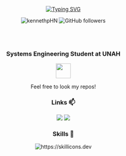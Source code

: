 <p align="center">
<a href="https://git.io/typing-svg"><img src="https://readme-typing-svg.herokuapp.com?font=Silkscreen&size=50&pause=1000&color=B80000&background=FFFFFF00&center=true&width=500&height=100&lines=Hi!+I'm+Kenneth." alt="Typing SVG" /></a>
</p>

<p align="center"><img src="https://komarev.com/ghpvc/?username=kennethpHN&label=Profile%20views&color=0e75b6&style=flat" alt="kennethpHN" /> <img alt="GitHub followers" src="https://img.shields.io/github/followers/kennethpHN"></p>
<br></br>


<h3 align="center">Systems Engineering Student at <b>UNAH</b></h3>
<p align="center">
  <img width="40" src="https://hatscripts.github.io/circle-flags/flags/hn.svg" align="center">
</p>

<p align="center">Feel free to look my repos!</p>

<h3 align="center">Links 📫</h3>

<p align="center">
   <a href="https://www.linkedin.com/in/kenneth-pineda-537a3523b"><img src="https://img.shields.io/badge/LinkedIn-0077B5?style=for-the-badge&logo=linkedin&logoColor=white"/></a>
   <a href="mailto:kennethpineda11@gmail.com"><img src="https://img.shields.io/badge/Gmail-D14836?style=for-the-badge&logo=gmail&logoColor=white"/></a>
</p>

   

<h3 align="center">Skills 💪</h3>
<p align="center" style="margin-bottom: 0px !important;">
   <img  src="https://skillicons.dev/icons?i=js,ts,java,html,css"  alt="https://skillicons.dev" align="center">
</p>

<!--
**kennethpHN/kennethpHN** is a ✨ _special_ ✨ repository because its `README.md` (this file) appears on your GitHub profile.

Here are some ideas to get you started:

- 🔭 I’m currently working on ...
- 🌱 I’m currently learning ...
- 👯 I’m looking to collaborate on ...
- 🤔 I’m looking for help with ...
- 💬 Ask me about ...
- 📫 How to reach me: ...
- 😄 Pronouns: ...
- ⚡ Fun fact: ...
-->
